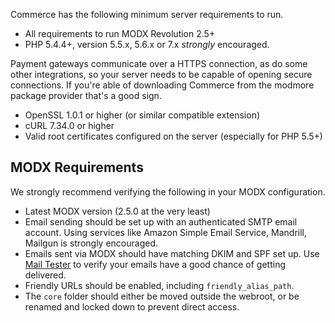 Commerce has the following minimum server requirements to run. 

- All requirements to run MODX Revolution 2.5+
- PHP 5.4.4+, version 5.5.x, 5.6.x or 7.x _strongly_ encouraged. 

Payment gateways communicate over a HTTPS connection, as do some other integrations, so your server needs to be capable of opening secure connections. If you're able of downloading Commerce from the modmore package provider that's a good sign.

- OpenSSL 1.0.1 or higher (or similar compatible extension)
- cURL 7.34.0 or higher
- Valid root certificates configured on the server (especially for PHP 5.5+)

## MODX Requirements

We strongly recommend verifying the following in your MODX configuration.

- Latest MODX version (2.5.0 at the very least)
- Email sending should be set up with an authenticated SMTP email account. Using services like Amazon Simple Email Service, Mandrill, Mailgun is strongly encouraged. 
- Emails sent via MODX should have matching DKIM and SPF set up. Use [Mail Tester](https://www.mail-tester.com/) to verify your emails have a good chance of getting delivered. 
- Friendly URLs should be enabled, including `friendly_alias_path`. 
- The `core` folder should either be moved outside the webroot, or be renamed and locked down to prevent direct access. 

